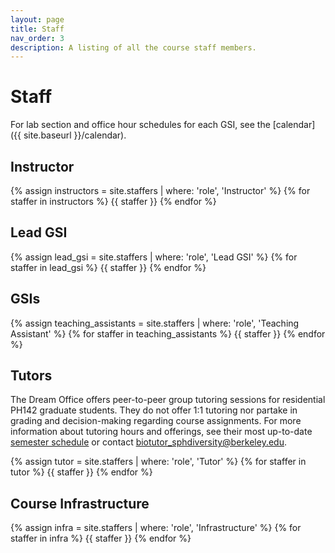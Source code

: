 ```yaml
---
layout: page
title: Staff
nav_order: 3
description: A listing of all the course staff members.
---
```


# Staff

For lab section and office hour schedules for each GSI, see the [calendar]({{ site.baseurl }}/calendar).

## Instructor

<div class="role">
  {% assign instructors = site.staffers | where: 'role', 'Instructor' %}
  {% for staffer in instructors %}
  {{ staffer }}
  {% endfor %}
</div>

## Lead GSI
<div class="role">
  {% assign lead_gsi = site.staffers | where: 'role', 'Lead GSI' %}
  {% for staffer in lead_gsi %}
  {{ staffer }}
  {% endfor %}
</div> 

## GSIs

<div class="role">
  {% assign teaching_assistants = site.staffers | where: 'role', 'Teaching Assistant' %}
  {% for staffer in teaching_assistants %}
  {{ staffer }}
  {% endfor %}
</div>

## Tutors

The Dream Office offers peer-to-peer group tutoring sessions for residential PH142 graduate students. They do not offer 1:1 tutoring nor partake in grading and decision-making regarding course assignments. For more information about tutoring hours and offerings, see their most up-to-date [semester schedule](https://docs.google.com/spreadsheets/d/106iEifxibNnGHuG_rZ7BmTKlmJzUqDwu-JCbec6WDV8/edit?usp=sharing) or contact [biotutor_sphdiversity@berkeley.edu](mailto:biotutor_sphdiversity@berkeley.edu).

<div class="role">
  {% assign tutor = site.staffers | where: 'role', 'Tutor' %}
  {% for staffer in tutor %}
  {{ staffer }}
  {% endfor %}
</div> 

## Course Infrastructure

<div class="role">
  {% assign infra = site.staffers | where: 'role', 'Infrastructure' %}
  {% for staffer in infra %}
  {{ staffer }}
  {% endfor %}
</div>
